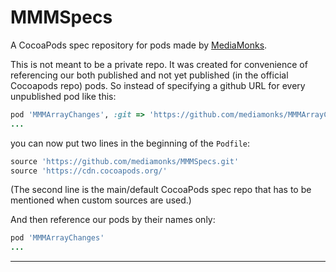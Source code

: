 # MMMSpecs

A CocoaPods spec repository for pods made by [MediaMonks](https://www.mediamonks.com/).

This is not meant to be a private repo. It was created for convenience of referencing our both published and not yet published (in the official Cocoapods repo) pods. So instead of specifying a github URL for every unpublished pod like this:

```Ruby
pod 'MMMArrayChanges', :git => 'https://github.com/mediamonks/MMMArrayChanges.git'
...
```

you can now put two lines in the beginning of the `Podfile`:

```Ruby
source 'https://github.com/mediamonks/MMMSpecs.git'
source 'https://cdn.cocoapods.org/'
```

(The second line is the main/default CocoaPods spec repo that has to be mentioned when custom sources are used.)

And then reference our pods by their names only:

```Ruby
pod 'MMMArrayChanges'
...
```

---
